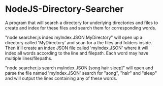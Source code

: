 # NodeJS-Directory-Searcher
A program that will search a directory for underlying directories and files to create and index for these files and search them for corresponding words.

"node searcher.js index myIndex.JSON MyDirectory" will open up a directory
called 'MyDirectory' and scan for a the files and folders inside. Then 
it'll create an index JSON file called 'myIndex.JSON' where it will index 
all words according to the line and filepath. Each word may have multiple
lines/filepaths. 

"node searcher.js search myIndex.JSON [song hair sleep]" will open and 
parse the file named 'myIndex.JSON' search for "song", "hair" and "sleep"
and will output the lines containing any of these words.
